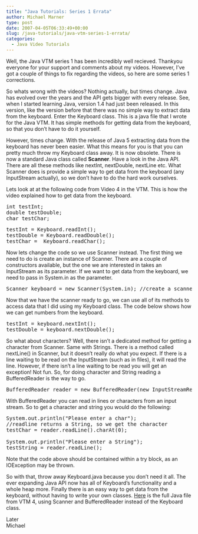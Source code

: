 ```yaml
---
title: "Java Tutorials: Series 1 Errata"
author: Michael Marner
type: post
date: 2007-04-05T06:33:49+00:00
slug: /java-tutorials/java-vtm-series-1-errata/
categories:
  - Java Video Tutorials
---
```


Well, the Java VTM series 1 has been incredibly well recieved. Thankyou everyone for your support and comments about my videos. However, I&#8217;ve got a couple of things to fix regarding the videos, so here are some series 1 corrections.<!--more-->

So whats wrong with the videos? Nothing actually, but times change. Java has evolved over the years and the API gets bigger with every release. See, when I started learning Java, version 1.4 had just been released. In this version, like the version before that there was no simple way to extract data from the keyboard. Enter the Keyboard class. This is a java file that I wrote for the Java VTM. It has simple methods for getting data from the keyboard, so that you don&#8217;t have to do it yourself.

However, times change. With the release of Java 5 extracting data from the keyboard has never been easier. What this means for you is that you can pretty much throw my Keyboard class away. It is now obsolete. There is now a standard Java class called **Scanner**. Have a look in the Java API. There are all these methods like nextInt, nextDouble, nextLine etc. What Scanner does is provide a simple way to get data from the keyboard (any InputStream actually), so we don&#8217;t have to do the hard work ourselves.

Lets look at at the following code from Video 4 in the VTM. This is how the video explained how to get data from the keyboard.

<pre lang="java">int testInt;
double testDouble;
char testChar;</pre>

<pre lang="java">testInt = Keyboard.readInt();
testDouble = Keyboard.readDouble();
testChar =  Keyboard.readChar();</pre>

Now lets change the code so we use Scanner instead. The first thing we need to do is create an instance of Scanner. There are a couple of constructors available, but the one we are interested in takes an InputStream as its parameter. If we want to get data from the keyboard, we need to pass in System.in as the parameter.

<pre lang="java">Scanner keyboard = new Scanner(System.in); //create a scanner object</pre>

Now that we have the scanner ready to go, we can use all of its methods to access data that I did using my Keyboard class. The code below shows how we can get numbers from the keyboard.

<pre lang="java">testInt = keyboard.nextInt();
testDouble = keyboard.nextDouble();</pre>

So what about characters? Well, there isn&#8217;t a dedicated method for getting a character from Scanner. Same with Strings. There is a method called nextLine() in Scanner, but it doesn&#8217;t really do what you expect. If there is a line waiting to be read on the InputStream (such as in files), it will read the line. However, if there isn&#8217;t a line waiting to be read you will get an exception! Not fun. So, for doing character and String reading a BufferedReader is the way to go.

<pre lang="java">BufferedReader reader = new BufferedReader(new InputStreamReader(System.in));</pre>

With BufferedReader you can read in lines or characters from an input stream. So to get a character and string you would do the following:

<pre lang="java">System.out.println("Please enter a char");
//readline returns a String, so we get the character
testChar = reader.readLine().charAt(0);

System.out.println("Please enter a String");
testString = reader.readLine();</pre>

Note that the code above should be contained within a try block, as an IOException may be thrown.

So with that, throw away Keyboard.java because you don&#8217;t need it all. The ever expanding Java API now has all of Keyboard&#8217;s functionality and a whole heap more. Finally there is an easy way to get data from the keyboard, without having to write your own classes. [Here][1] is the full Java file from VTM 4, using Scanner and BufferedReader instead of the Keyboard class.

Later  
Michael

[1]: http://marner.servebeer.com/wordpress/wp-content/uploads/2008/12/keyboardtest.zip
